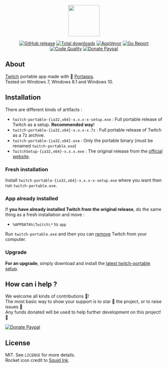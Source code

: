 <p align="center"><a href="https://github.com/portapps/twitch-portable" target="_blank"><img width="100" src="https://github.com/portapps/twitch-portable/blob/master/res/papp.png"></a></p>

<p align="center">
  <a href="https://github.com/portapps/twitch-portable/releases/latest"><img src="https://img.shields.io/github/release/portapps/twitch-portable.svg?style=flat-square" alt="GitHub release"></a>
  <a href="https://github.com/portapps/twitch-portable/releases/latest"><img src="https://img.shields.io/github/downloads/portapps/twitch-portable/total.svg?style=flat-square" alt="Total downloads"></a>
  <a href="https://ci.appveyor.com/project/crazy-max/twitch-portable"><img src="https://img.shields.io/appveyor/ci/crazy-max/twitch-portable.svg?style=flat-square" alt="AppVeyor"></a>
  <a href="https://goreportcard.com/report/github.com/portapps/twitch-portable"><img src="https://goreportcard.com/badge/github.com/portapps/twitch-portable?style=flat-square" alt="Go Report"></a>
  <a href="https://www.codacy.com/app/crazy-max/twitch-portable"><img src="https://img.shields.io/codacy/grade/b4286f4c64ba4788915b163a560b1c42.svg?style=flat-square" alt="Code Quality"></a>
  <a href="https://www.paypal.com/cgi-bin/webscr?cmd=_s-xclick&hosted_button_id=WQD7AQGPDEPSG"><img src="https://img.shields.io/badge/donate-paypal-7057ff.svg?style=flat-square" alt="Donate Paypal"></a>
</p>

## About

[Twitch](https://app.twitch.tv/) portable app made with 🚀 [Portapps](https://github.com/portapps).<br />
Tested on Windows 7, Windows 8.1 and Windows 10.

## Installation

There are different kinds of artifacts :

* `twitch-portable-{ia32,x64}-x.x.x-x-setup.exe` : Full portable release of Twitch as a setup. **Recommended way**!
* `twitch-portable-{ia32,x64}-x.x.x-x.7z` : Full portable release of Twitch as a 7z archive.
* `twitch-portable-{ia32,x64}.exe` : Only the portable binary (must be renamed `twitch-portable.exe`)
* `TwitchSetup-{ia32,x64}-x.x.x.exe` : The original release from the [official website](https://app.twitch.tv/).

### Fresh installation

Install `twitch-portable-{ia32,x64}-x.x.x-x-setup.exe` where you want then run `twitch-portable.exe`.

### App already installed

If **you have already installed Twitch from the original release**, do the same thing as a fresh installation and move :

* `%APPDATA%\Twitch\*` to `app`

Run `twitch-portable.exe` and then you can [remove](https://support.microsoft.com/en-us/instantanswers/ce7ba88b-4e95-4354-b807-35732db36c4d/repair-or-remove-programs) Twitch from your computer.

### Upgrade

**For an upgrade**, simply download and install the [latest twitch-portable setup](https://github.com/portapps/twitch-portable/releases/latest).

## How can i help ?

We welcome all kinds of contributions :raised_hands:!<br />
The most basic way to show your support is to star :star2: the project, or to raise issues :speech_balloon:<br />
Any funds donated will be used to help further development on this project! :gift_heart:

[![Donate Paypal](https://raw.githubusercontent.com/portapps/portapps/master/res/paypal.png)](https://www.paypal.com/cgi-bin/webscr?cmd=_s-xclick&hosted_button_id=WQD7AQGPDEPSG)

## License

MIT. See `LICENSE` for more details.<br />
Rocket icon credit to [Squid Ink](http://thesquid.ink).
